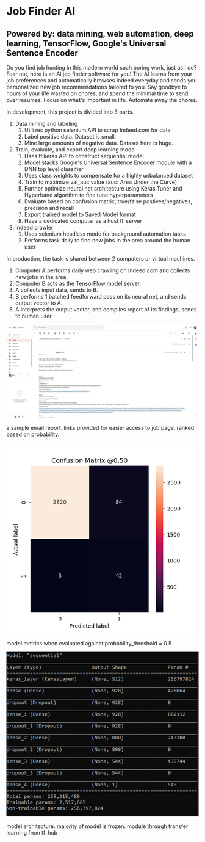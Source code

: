 # Job Finder AI
## Powered by: data mining, web automation, deep learning, TensorFlow, Google's Universal Sentence Encoder
Do you find job hunting in this modern world such boring work, just as I do?
Fear not, here is an AI job finder software for you!
The AI learns from your job preferences and automatically browses Indeed everyday
and sends you personalized new job recommendations tailored to you.
Say goodbye to hours of your life wasted on chores,
and spend the minimal time to send over resumes.
Focus on what's important in life. Automate away the chores.

In development, this project is divided into 3 parts.
1. Data mining and labeling
   1. Utilizes python selenium API to scrap Indeed.com for data
   2. Label positive data. Dataset is small.
   3. Mine large amounts of negative data. Dataset here is huge.
2. Train, evaluate, and export deep learning model
   1. Uses tf.keras API to construct sequential model
   2. Model stacks Google's Universal Sentence Encoder module with a DNN top level classifier
   3. Uses class weights to compensate for a highly unbalanced dataset
   4. Train to maximize val_auc value (auc: Area Under the Curve)
   5. Further optimize neural net architecture using Keras Tuner and Hyperband algorithm to fine tune hyperparameters
   6. Evaluate based on confusion matrix, true/false postives/negatives, precision and recall
   7. Export trained model to Saved Model format
   8. Have a dedicated computer as a host tf_server
3. Indeed crawler
   1. Uses selenium headless mode for background automation tasks
   2. Performs task daily to find new jobs in the area around the human user

In production, the task is shared between 2 computers or virtual machines.
1. Computer A performs daily web crawling on Indeed.com and collects new jobs in the area.
2. Computer B acts as the TensorFlow model server.
3. A collects input data, sends to B.
4. B performs 1 batched feedforward pass on its neural net, and sends output vector to A.
5. A interprets the output vector, and compiles report of its findings, sends to human user.

![alt text](img/output_sample.jpg)

a sample email report. links provided for easier access to job page. ranked based on probability.

![alt text](img/p0.5.png)

model metrics when evaluated against probability_threshold = 0.5

![alt text](img/neural_net_architecture.PNG)

model architecture. majority of model is frozen. module through transfer learning from tf_hub
